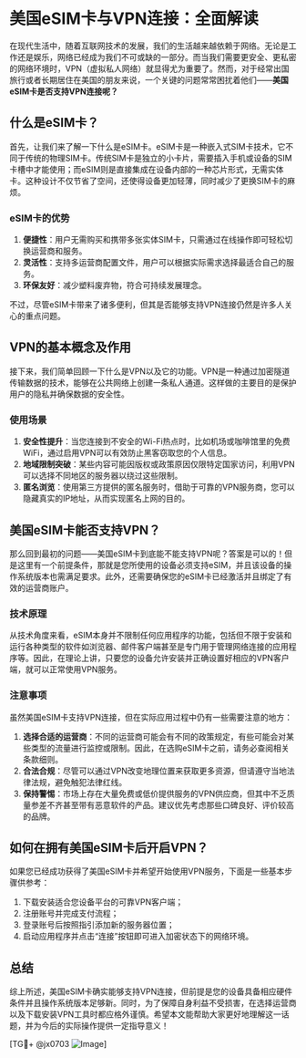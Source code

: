 # 美国eSIM卡与VPN连接：全面解读

在现代生活中，随着互联网技术的发展，我们的生活越来越依赖于网络。无论是工作还是娱乐，网络已经成为我们不可或缺的一部分。而当我们需要更安全、更私密的网络环境时，VPN（虚拟私人网络）就显得尤为重要了。然而，对于经常出国旅行或者长期居住在美国的朋友来说，一个关键的问题常常困扰着他们——**美国eSIM卡是否支持VPN连接呢？**

## 什么是eSIM卡？

首先，让我们来了解一下什么是eSIM卡。eSIM卡是一种嵌入式SIM卡技术，它不同于传统的物理SIM卡。传统SIM卡是独立的小卡片，需要插入手机或设备的SIM卡槽中才能使用；而eSIM则是直接集成在设备内部的一种芯片形式，无需实体卡。这种设计不仅节省了空间，还使得设备更加轻薄，同时减少了更换SIM卡的麻烦。

### eSIM卡的优势

1. **便捷性**：用户无需购买和携带多张实体SIM卡，只需通过在线操作即可轻松切换运营商和服务。
2. **灵活性**：支持多运营商配置文件，用户可以根据实际需求选择最适合自己的服务。
3. **环保友好**：减少塑料废弃物，符合可持续发展理念。

不过，尽管eSIM卡带来了诸多便利，但其是否能够支持VPN连接仍然是许多人关心的重点问题。

## VPN的基本概念及作用

接下来，我们简单回顾一下什么是VPN以及它的功能。VPN是一种通过加密隧道传输数据的技术，能够在公共网络上创建一条私人通道。这样做的主要目的是保护用户的隐私并确保数据的安全性。

### 使用场景

1. **安全性提升**：当您连接到不安全的Wi-Fi热点时，比如机场或咖啡馆里的免费WiFi，通过启用VPN可以有效防止黑客窃取您的个人信息。
2. **地域限制突破**：某些内容可能因版权或政策原因仅限特定国家访问，利用VPN可以选择不同地区的服务器以绕过这些限制。
3. **匿名浏览**：使用第三方提供的匿名服务时，借助于可靠的VPN服务商，您可以隐藏真实的IP地址，从而实现匿名上网的目的。

## 美国eSIM卡能否支持VPN？

那么回到最初的问题——美国eSIM卡到底能不能支持VPN呢？答案是可以的！但是这里有一个前提条件，那就是您所使用的设备必须支持eSIM，并且该设备的操作系统版本也需满足要求。此外，还需要确保您的eSIM卡已经激活并且绑定了有效的运营商账户。

### 技术原理

从技术角度来看，eSIM本身并不限制任何应用程序的功能，包括但不限于安装和运行各种类型的软件如浏览器、邮件客户端甚至是专门用于管理网络连接的应用程序等。因此，在理论上讲，只要您的设备允许安装并正确设置好相应的VPN客户端，就可以正常使用VPN服务。

### 注意事项

虽然美国eSIM卡支持VPN连接，但在实际应用过程中仍有一些需要注意的地方：

1. **选择合适的运营商**：不同的运营商可能会有不同的政策规定，有些可能会对某些类型的流量进行监控或限制。因此，在选购eSIM卡之前，请务必查阅相关条款细则。
2. **合法合规**：尽管可以通过VPN改变地理位置来获取更多资源，但请遵守当地法律法规，避免触犯法律红线。
3. **保持警惕**：市场上存在大量免费或低价提供服务的VPN供应商，但其中不乏质量参差不齐甚至带有恶意软件的产品。建议优先考虑那些口碑良好、评价较高的品牌。

## 如何在拥有美国eSIM卡后开启VPN？

如果您已经成功获得了美国eSIM卡并希望开始使用VPN服务，下面是一些基本步骤供参考：

1. 下载安装适合您设备平台的可靠VPN客户端；
2. 注册账号并完成支付流程；
3. 登录账号后按照指引添加新的服务器位置；
4. 启动应用程序并点击“连接”按钮即可进入加密状态下的网络环境。

## 总结

综上所述，美国eSIM卡确实能够支持VPN连接，但前提是您的设备具备相应硬件条件并且操作系统版本足够新。同时，为了保障自身利益不受损害，在选择运营商以及下载安装VPN工具时都应格外谨慎。希望本文能帮助大家更好地理解这一话题，并为今后的实际操作提供一定指导意义！

[TG💪+ @jx0703 ![Image](https://github.com/user-attachments/assets/dbca1d08-cadb-493c-b0ec-ad6f7a83f270)]
